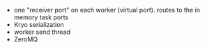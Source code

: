 - one "receiver port" on each worker (virtual port). routes to the in memory task ports
- Kryo serialization
- worker send thread
- ZeroMQ